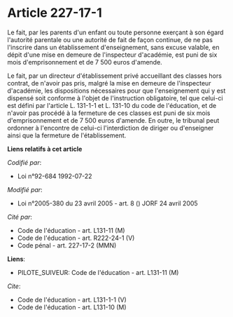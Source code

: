 # Article 227-17-1

Le fait, par les parents d'un enfant ou toute personne exerçant à son égard l'autorité parentale ou une autorité de fait de
façon continue, de ne pas l'inscrire dans un établissement d'enseignement, sans excuse valable, en dépit d'une mise en
demeure de l'inspecteur d'académie, est puni de six mois d'emprisonnement et de 7 500 euros d'amende.

Le fait, par un directeur d'établissement privé accueillant des classes hors contrat, de n'avoir pas pris, malgré la mise en
demeure de l'inspecteur d'académie, les dispositions nécessaires pour que l'enseignement qui y est dispensé soit conforme à
l'objet de l'instruction obligatoire, tel que celui-ci est défini par l'article L. 131-1-1 et L. 131-10 du code de
l'éducation, et de n'avoir pas procédé à la fermeture de ces classes est puni de six mois d'emprisonnement et de 7 500 euros
d'amende. En outre, le tribunal peut ordonner à l'encontre de celui-ci l'interdiction de diriger ou d'enseigner ainsi que la
fermeture de l'établissement.

**Liens relatifs à cet article**

_Codifié par_:

  - Loi n°92-684 1992-07-22

_Modifié par_:

  - Loi n°2005-380 du 23 avril 2005 - art. 8 () JORF 24 avril 2005

_Cité par_:

  - Code de l'éducation - art. L131-11 (M)
  - Code de l'éducation - art. R222-24-1 (V)
  - Code pénal - art. 227-17-2 (MMN)

**Liens**:

  - PILOTE_SUIVEUR: Code de l'éducation - art. L131-11 (M)

_Cite_:

  - Code de l'éducation - art. L131-1-1 (V)
  - Code de l'éducation - art. L131-10 (M)
